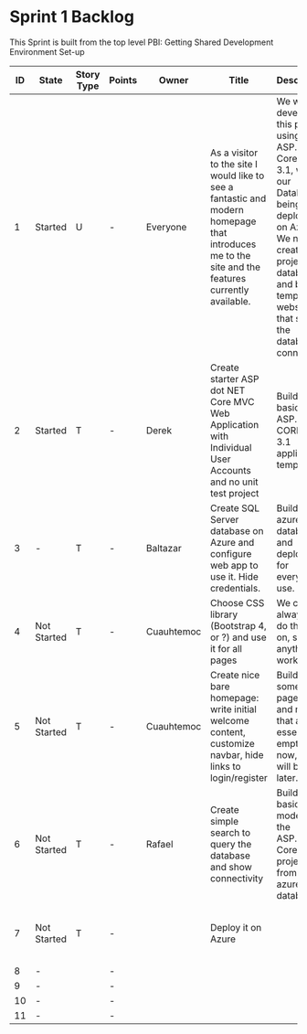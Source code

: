 # Sprint 1 Backlog

This Sprint is built from the top level PBI: Getting Shared Development Environment Set-up

<table>
    <thead>
        <tr>
            <th>ID</th> <th>State</th> <th>Story Type</th> <th>Points</th> <th>Owner</th>
            <th>Title</th>
            <th>Description</th>
            <th>Links</th>
        </tr>
    </thead>
    <tbody>
        <tr>
            <td>1</td> <td>Started</td> <td>U</td> <td>-</td> <td>Everyone</td>
            <td>As a visitor to the site I would like to see a fantastic and modern homepage that introduces me to the site and the features currently available.</td>
            <td>We will be developing this project using ASP.NET Core MVC 3.1, with our Database being deployed on Azure. We need to create a project, database, and basic template website that shows the database is connected.</td>
            <td>Tasks: ID 2-6</td>
        </tr>
        <tr>
            <td>2</td> <td>Started</td> <td>T</td> <td>-</td> <td>Derek</td>
            <td>Create starter ASP dot NET Core MVC Web Application with Individual User Accounts and no unit test project</td>
            <td>Building the basic ASP.NET CORE MVC 3.1 application template </td>
            <td>Task for User Story ID: 1</td>
        </tr>
        <tr>
            <td>3</td> <td>-</td> <td>T</td> <td>-</td> <td>Baltazar</td>
            <td>Create SQL Server database on Azure and configure web app to use it. Hide credentials.</td>
            <td>Building the azure database and deploying for everyone to use. </td>
            <td>Task for User Story ID: 1</td>
        </tr>
        <tr>
            <td>4</td> <td>Not Started</td> <td>T</td> <td>-</td> <td>Cuauhtemoc</td>
            <td>Choose CSS library (Bootstrap 4, or ?) and use it for all pages</td>
            <td>We could always re-do this later on, so anything works.</td>
            <td>Task for User Story ID: 1</td>
        </tr>
        <tr>
            <td>5</td> <td>Not Started</td> <td>T</td> <td>-</td> <td>Cuauhtemoc</td>
            <td>Create nice bare homepage: write initial welcome content, customize navbar, hide links to login/register</td>
            <td>Building some basic page views and navbar that are essentially empty right now, but will be filled later. </td>
            <td>Task for User Story ID: 1</td>
        </tr>
        <tr>
            <td>6</td> <td>Not Started</td> <td>T</td> <td>-</td> <td>Rafael</td>
            <td>Create simple search to query the database and show connectivity</td>
            <td>Building the basic models in the ASP.NET Core project from the azure database.</td>
            <td>Task for User Story ID: 1</td>
        </tr>
                <tr>
            <td>7</td> <td>Not Started</td> <td>T</td> <td>-</td> <td></td>
            <td>Deploy it on Azure</td>
            <td></td>
            <td>Task for User Story ID: 1</td>
        </tr>
        <tr>
            <td>8</td> <td>-</td> <td></td> <td>-</td> <td></td>
            <td></td>
            <td></td>
            <td></td>
        </tr>
        <tr>
            <td>9</td> <td>-</td> <td></td> <td>-</td> <td></td>
            <td></td>
            <td></td>
            <td></td>
        </tr>
        <tr>
            <td>10</td> <td>-</td> <td></td> <td>-</td> <td></td>
            <td></td>
            <td></td>
            <td></td>
        </tr>
        <tr>
            <td>11</td> <td>-</td> <td></td> <td>-</td> <td></td>
            <td></td>
            <td></td>
            <td></td>
        </tr>
    </tbody>
</table>